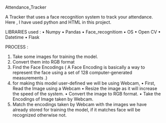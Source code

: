  Attendance_Tracker

A Tracker that uses a face recognition system to track your attendance. Here , I have used python and HTML in this project.


 LIBRARIES used :
•	Numpy
•	Pandas
•	Face_recognitiom
•	OS
•	Open CV
•	Datetime
•	Flask
 
 
 
 
PROCESS :
1.	Take some images for training the model.
2.	Convert them into RGB format
3.	Find the Face Encodings ( A Face Encoding is basically a way to represent the face using a set of 128 computer-generated measurements .)
4.	for making this model user-defined we will be using Webcam, 
•	First, Read the Image using a Webcam
•	Resize the image as it will increase the speed of the system.
•	Convert the image to RGB format.
•	Take the Encodings of Image taken by Webcam.
5.	Match the encodings taken by Webcam with the images we have already stored for training the model, if it matches face will be recognized otherwise not.


